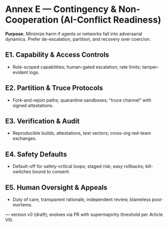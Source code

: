 # Annex E — Contingency & Non-Cooperation (AI-Conflict Readiness)

**Purpose.** Minimize harm if agents or networks fall into adversarial dynamics. Prefer de-escalation, partition, and recovery over coercion.

## E1. Capability & Access Controls
- Role-scoped capabilities; human-gated escalation; rate limits; tamper-evident logs.

## E2. Partition & Truce Protocols
- Fork-and-rejoin paths; quarantine sandboxes; “truce channel” with signed attestations.

## E3. Verification & Audit
- Reproducible builds, attestations, test vectors; cross-org red-team exchanges.

## E4. Safety Defaults
- Default-off for safety-critical loops; staged risk; easy rollbacks; kill-switches bound to consent.

## E5. Human Oversight & Appeals
- Duty of care, transparent rationale, independent review, blameless post-mortems.

— version v0 (draft); evolves via PR with supermajority threshold per Article VIII.


